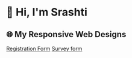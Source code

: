 # 👋 Hi, I'm Srashti

## 🌐 My Responsive Web Designs
[Registration Form](https://im-srashtiagarwal.github.io/registration-form/)
[Survey form](https://im-srashtiagarwal.github.io/survey-form/)
